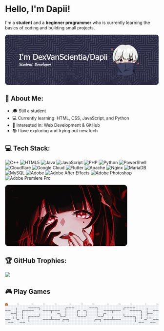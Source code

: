 # Hello, I'm Dapii!
I'm a **student** and a **beginner programmer** who is currently learning the basics of coding and building small projects.

![DexVanScientia](img/github-header.png)

## 🚀 About Me:

- 🎓 Still a student
- 💻 Currently learning: HTML, CSS, JavaScript, and Python
- 🌱 Interested in: Web Development & GitHub
- 📚 I love exploring and trying out new tech

## 💻 Tech Stack:
![C++](https://img.shields.io/badge/c++-%2300599C.svg?style=flat&logo=c%2B%2B&logoColor=white) ![HTML5](https://img.shields.io/badge/html5-%23E34F26.svg?style=flat&logo=html5&logoColor=white) ![Java](https://img.shields.io/badge/java-%23ED8B00.svg?style=flat&logo=openjdk&logoColor=white) ![JavaScript](https://img.shields.io/badge/javascript-%23323330.svg?style=flat&logo=javascript&logoColor=%23F7DF1E) ![PHP](https://img.shields.io/badge/php-%23777BB4.svg?style=flat&logo=php&logoColor=white) ![Python](https://img.shields.io/badge/python-3670A0?style=flat&logo=python&logoColor=ffdd54) ![PowerShell](https://img.shields.io/badge/PowerShell-%235391FE.svg?style=flat&logo=powershell&logoColor=white) ![Cloudflare](https://img.shields.io/badge/Cloudflare-F38020?style=flat&logo=Cloudflare&logoColor=white) ![Google Cloud](https://img.shields.io/badge/GoogleCloud-%234285F4.svg?style=flat&logo=google-cloud&logoColor=white) ![Flutter](https://img.shields.io/badge/Flutter-%2302569B.svg?style=flat&logo=Flutter&logoColor=white) ![Apache](https://img.shields.io/badge/apache-%23D42029.svg?style=flat&logo=apache&logoColor=white) ![Nginx](https://img.shields.io/badge/nginx-%23009639.svg?style=flat&logo=nginx&logoColor=white) ![MariaDB](https://img.shields.io/badge/MariaDB-003545?style=flat&logo=mariadb&logoColor=white) ![MySQL](https://img.shields.io/badge/mysql-4479A1.svg?style=flat&logo=mysql&logoColor=white) ![Adobe](https://img.shields.io/badge/adobe-%23FF0000.svg?style=flat&logo=adobe&logoColor=white) ![Adobe After Effects](https://img.shields.io/badge/Adobe%20After%20Effects-9999FF.svg?style=flat&logo=Adobe%20After%20Effects&logoColor=white) ![Adobe Photoshop](https://img.shields.io/badge/adobe%20photoshop-%2331A8FF.svg?style=flat&logo=adobe%20photoshop&logoColor=white) ![Adobe Premiere Pro](https://img.shields.io/badge/Adobe%20Premiere%20Pro-9999FF.svg?style=flat&logo=Adobe%20Premiere%20Pro&logoColor=white)

<img src="img/sparkle.gif" alt="DexVanScientia" width="400" style="border-radius: 10px;">

## 🏆 GitHub Trophies:
![](https://github-profile-trophy.vercel.app/?username=DexVanScientia&theme=radical&no-frame=false&no-bg=false&margin-w=4)

## 🎮 Play Games
<picture>
  <source media="(prefers-color-scheme: dark)" srcset="https://raw.githubusercontent.com/DexVanScientia/DexVanScientia/output/pacman-contribution-graph-dark.svg">
  <source media="(prefers-color-scheme: light)" srcset="https://raw.githubusercontent.com/DexVanScientia/DexVanScientia/output/pacman-contribution-graph.svg">
  <img alt="pacman contribution graph" src="https://raw.githubusercontent.com/DexVanScientia/DexVanScientia/output/pacman-contribution-graph.svg">
</picture>
